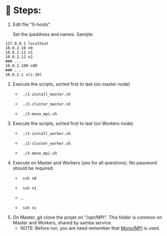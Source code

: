 # 📃 Steps:
1. Edit file "0-hosts".
   
&nbsp;&nbsp;&nbsp;&nbsp;&nbsp;&nbsp;Set the ipaddress and names. Sample:
<pre><code>127.0.0.1 localhost
10.0.2.10 n0
10.0.2.11 n1
10.0.2.12 n2
### ...
10.0.2.100 n90
### ...
10.0.2.i n(i-10)
</code></pre>
2. Execute the scripts, sorted first to last (on master node)
     *      ./1-install_master.sh
     *      ./2-cluster_master.sh
     *      ./3-mono_mpi.sh
2. Execute the scripts, sorted first to last (on Workers node)
     *      ./1-install_worker.sh
     *      ./2-cluster_worker.sh
     *      ./3-mono_mpi.sh
3. Execute on Master and Workers (yes for all questions). No password should be required:
     *      ssh n0
     *      ssh n1
     * ...
     *      ssh ni
4. On Master, git clone the projet on "/opt/MPI". This folder is common on Master and Workers, shared by samba service.
     * NOTE: Before run, you are need remember that [Mono/MPI](https://github.com/UFC-Jaguar/jaguar-lang/tree/main/cluster_environment_install) is used.
